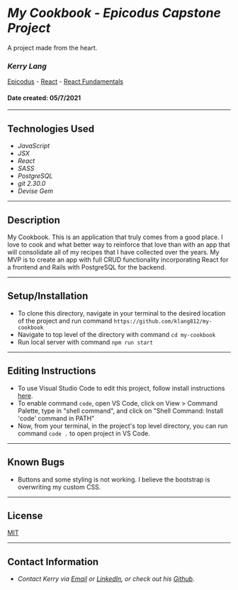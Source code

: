 # _My Cookbook - Epicodus Capstone Project_
A project made from the heart.

### _**Kerry Lang**_

[Epicodus](https://www.epicodus.com/) - [React](https://www.learnhowtoprogram.com/react) - [React Fundamentals](https://www.learnhowtoprogram.com/react/react-fundamentals)


#### Date created: 05/7/2021
---

## Technologies Used

* _JavaScript_
* _JSX_
* _React_
* _SASS_
* _PostgreSQL_
* _git 2.30.0_
* _Devise Gem_

---

## Description

My Cookbook.  This is an application that truly comes from a good place.  I love to cook and what better way to reinforce that love than with an app that will consolidate all of my recipes that I have collected over the years.  My MVP is to create an app with full CRUD functionality incorporating React for a frontend and Rails with PostgreSQL for the backend.  

---

## Setup/Installation

* To clone this directory, navigate in your terminal to the desired location of the project and run command `https://github.com/klang812/my-cookbook`
* Navigate to top level of the directory with command `cd my-cookbook`
* Run local server with command `npm run start`

---

## Editing Instructions

* To use Visual Studio Code to edit this project, follow install instructions [here](https://code.visualstudio.com/).
* To enable command `code`, open VS Code, click on View > Command Palette, type in "shell command", and click on "Shell Command: Install 'code' command in PATH"
* Now, from your terminal, in the project's top level directory, you can run command `code .` to open project in VS Code.

---

## Known Bugs

* Buttons and some styling is not working.  I believe the bootstrap is overwriting my custom CSS.

---

## License

[MIT](LICENSE.txt)

---

## Contact Information

* _Contact Kerry via [Email](mailto:klang812@gmail.com) or [LinkedIn](https://www.linkedin.com/in/kerrylang1/), or check out his [Github](https://github.com/klang812)._


